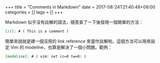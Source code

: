 +++
title = "Comments in Markdown"
date = 2017-08-24T21:40:48+08:00
categories = []
tags = []
+++

Markdown 似乎沒有註解的語法，隨意查了一下後發現一個簡單的方法：

```markdown
[//]: # ( This is a comment )
```

簡單來說就是建一個沒用的 link reference 來當作註解啦。這個方法可以用來設定 Vim 的 modeline，也算是解決了一個小問題。範例：

```markdown
[modeline]: # ( vim: set cc=0 tw=0: )
```

[modeline]: # ( vim: set cc=0 tw=0: )
<!--more-->
